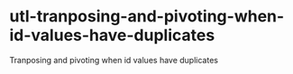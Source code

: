 # utl-tranposing-and-pivoting-when-id-values-have-duplicates
Tranposing and pivoting when id values have duplicates
